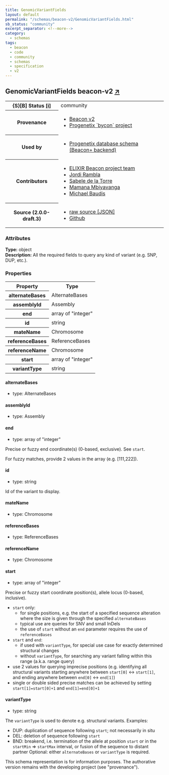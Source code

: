 ```yaml
---
title: GenomicVariantFields
layout: default
permalink: "/schemas/beacon-v2/GenomicVariantFields.html"
sb_status: "community"
excerpt_separator: <!--more-->
category:
  - schemas
tags:
  - beacon
  - code
  - community
  - schemas
  - specification
  - v2
---
```


<div id="schema-header-title">
  <h2>GenomicVariantFields <span id="schema-header-title-project">beacon-v2 <a href="https://github.com/ga4gh-beacon/specification-v2-blocks" target="_BLANK">&nearr;</a></span> </h2>
</div>

<table id="schema-header-table">
<tr>
<th>{S}[B] Status <a href="https://schemablocks.org/about/sb-status-levels.html">[i]</a></th>
<td><div id="schema-header-status">community</div></td>
</tr>
<tr><th>Provenance</th><td><ul>
<li><a href="https://github.com/ga4gh-beacon/specification-v2">Beacon v2</a></li>
<li><a href="https://github.com/progenetix/bycon/">Progenetix `bycon` project</a></li>
</ul></td></tr>
<tr><th>Used by</th><td><ul>
<li><a href="https://github.com/progenetix/schemas/">Progenetix database schema (Beacon+ backend)</a></li>
</ul></td></tr>


<!--more-->
<tr><th>Contributors</th><td><ul>
<li><a href="https://beacon-project.io/categories/people.html">ELIXIR Beacon project team</a></li>
<li><a href="https://github.com/jrambla">Jordi Rambla</a></li>
<li><a href="https://github.com/sdelatorrep">Sabele de la Torre</a></li>
<li><a href="https://github.com/mamanambiya">Mamana Mbiyavanga</a></li>
<li><a href="https://orcid.org/0000-0002-9903-4248">Michael Baudis</a></li>
</ul></td></tr>
<tr><th>Source (2.0.0-draft.3)</th><td><ul>
<li><a href="current/GenomicVariantFields.json" target="_BLANK">raw source [JSON]</a></li>
<li><a href="https://github.com/ga4gh-beacon/specification-v2-blocks/blob/master/schemas/GenomicVariantFields.yaml" target="_BLANK">Github</a></li>
</ul></td></tr>
</table>

<div id="schema-attributes-title"><h3>Attributes</h3></div>

  
__Type:__ object  
__Description:__ All the required fields to query any kind of variant (e.g. SNP, DUP, 
etc.).

### Properties

<table id="schema-properties-table">
  <tr>
    <th>Property</th>
    <th>Type</th>
  </tr>
  <tr>
    <th>alternateBases</th>
    <td>AlternateBases</td>
  </tr>
  <tr>
    <th>assemblyId</th>
    <td>Assembly</td>
  </tr>
  <tr>
    <th>end</th>
    <td>array of "integer"</td>
  </tr>
  <tr>
    <th>id</th>
    <td>string</td>
  </tr>
  <tr>
    <th>mateName</th>
    <td>Chromosome</td>
  </tr>
  <tr>
    <th>referenceBases</th>
    <td>ReferenceBases</td>
  </tr>
  <tr>
    <th>referenceName</th>
    <td>Chromosome</td>
  </tr>
  <tr>
    <th>start</th>
    <td>array of "integer"</td>
  </tr>
  <tr>
    <th>variantType</th>
    <td>string</td>
  </tr>

</table>


#### alternateBases

* type: AlternateBases




#### assemblyId

* type: Assembly




#### end

* type: array of "integer"

Precise or fuzzy end coordinate(s) (0-based, exclusive). See `start`. 

For fuzzy matches, provide 2 values in the array (e.g. [111,222]).



#### id

* type: string

Id of the variant to display.



#### mateName

* type: Chromosome




#### referenceBases

* type: ReferenceBases




#### referenceName

* type: Chromosome




#### start

* type: array of "integer"

Precise or fuzzy start coordinate position(s), allele locus 
(0-based, inclusive).
* `start` only:
  - for single positions, e.g. the start of a specified sequence 
  alteration where the size is given through the specified 
  `alternateBases`
  - typical use are queries for SNV and small InDels
  - the use of `start` without an `end` parameter requires the use 
  of `referenceBases`
* `start` and `end`:
  - if used with `variantType`, for special use case for exactly 
  determined structural changes
  - without `variantType`, for searching any variant falling within 
  this range (a.k.a. range query)
* use 2 values for querying imprecise positions (e.g. identifying 
all structural variants starting anywhere between `start[0]` <-> 
`start[1]`, and ending anywhere between `end[0]` <-> `end[1]`)
* single or double sided precise matches 
can be achieved by setting `start[1]=start[0]+1` and `end[1]=end[0]+1`



#### variantType

* type: string

The `variantType` is used to denote e.g. structural variants.
Examples:
* DUP: duplication of sequence following `start`; not necessarily in
situ
* DEL: deletion of sequence following `start`
* BND: breakend, i.e. termination of the allele at position
      `start` or in the `startMin` => `startMax` interval, or fusion
      of the sequence to distant partner
Optional: either `alternateBases` or `variantType` is required.


<div id="schema-footer">
This schema representation is for information purposes. The authorative 
version remains with the developing project (see "provenance").
</div>


